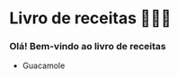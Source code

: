 # Livro de receitas :blue_book::man_cook:

### Olá! Bem-vindo ao livro de receitas



- Guacamole

  